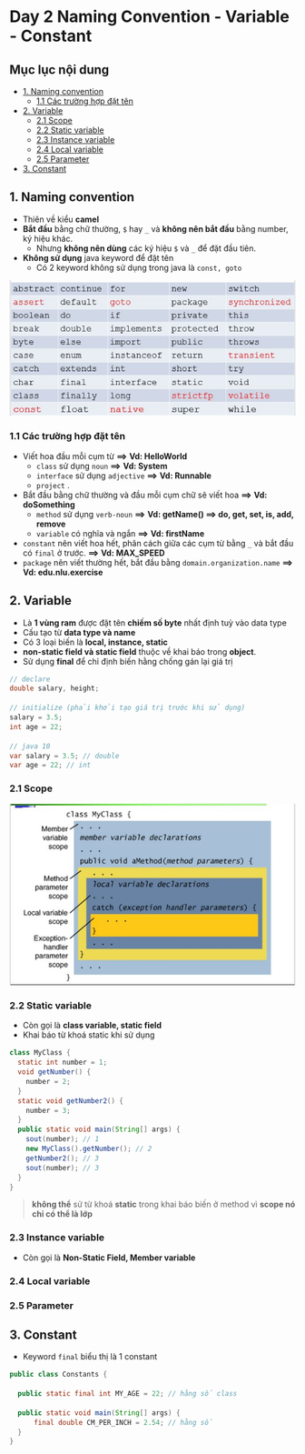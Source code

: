 # Day 2 Naming Convention - Variable - Constant

## Mục lục nội dung
  - [1. Naming convention](#1-naming-convention)
    - [1.1 Các trường hợp đặt tên](#11-các-trường-hợp-đặt-tên)
  - [2. Variable](#2-variable)
    - [2.1 Scope](#21-scope)
    - [2.2 Static variable](#22-static-variable)
    - [2.3 Instance variable](#23-instance-variable)
    - [2.4 Local variable](#24-local-variable)
    - [2.5 Parameter](#25-parameter)
  - [3. Constant](#3-constant)

## 1. Naming convention

- Thiên về kiểu **camel** 
- **Bắt đầu** bằng chữ thường, `$` hay `_` và **không nên bắt đầu** bằng number, ký hiệu khác. 
    - Nhưng **không nên dùng** các ký hiệu `$` và `_` để đặt đầu tiên.
- **Không sử dụng** java keyword để đặt tên 
    - Có 2 keyword không sử dụng trong java là `const, goto`

![50 keyword](/assets/50-keyword.jpg)

### 1.1 Các trường hợp đặt tên  

- Viết hoa đầu mỗi cụm từ **==>** **Vd: HelloWorld**
  - `class` sử dụng `noun` **==>** **Vd: System**
  - `interface` sử dụng `adjective` **==>** **Vd: Runnable**
  - `project` . 
- Bắt đầu bằng chữ thường và đầu mỗi cụm chữ sẽ viết hoa **==>** **Vd: doSomething**
  - `method` sử dụng `verb-noun` **==>** **Vd: getName() ==> do, get, set, is, add, remove**
  - `variable` có nghĩa và ngắn **==>** **Vd: firstName**
- `constant` nên viết hoa hết, phân cách giữa các cụm từ bằng `_` và bắt đầu có `final` ở trước. **==>** **Vd: MAX_SPEED**
- `package` nên viết thường hết, bắt đầu bằng `domain.organization.name` **==>** **Vd: edu.nlu.exercise**

## 2. Variable 

- Là **1 vùng ram** được đặt tên **chiếm số byte** nhất định tuỳ vào data type
- Cấu tạo từ **data type và name**
- Có 3 loại biến là **local, instance, static**
- **non-static field và static field** thuộc về khai báo trong **object**.
- Sử dụng **final** để chỉ định biến hằng chống gán lại giá trị

```java
// declare
double salary, height;

// initialize (phải khởi tạo giá trị trước khi sử dụng)
salary = 3.5;
int age = 22;

// java 10
var salary = 3.5; // double
var age = 22; // int
```

### 2.1 Scope

![variable scope](/assets/variable-scope.jpg)

### 2.2 Static variable

- Còn gọi là **class variable, static field**
- Khai báo từ khoá static khi sử dụng

```java
class MyClass {
  static int number = 1;
  void getNumber() {
    number = 2;
  }
  static void getNumber2() {
    number = 3;
  }
  public static void main(String[] args) {
    sout(number); // 1
    new MyClass().getNumber(); // 2
    getNumber2(); // 3
    sout(number); // 3
  }
}
```

> **không thể** sử từ khoá **static** trong khai báo biến ở method vì **scope nó chỉ có thể là lớp**

### 2.3 Instance variable

- Còn gọi là **Non-Static Field, Member variable**

### 2.4 Local variable

### 2.5 Parameter

## 3. Constant

- Keyword `final` biểu thị là 1 constant

```java
public class Constants {

  public static final int MY_AGE = 22; // hằng số class

  public static void main(String[] args) {
      final double CM_PER_INCH = 2.54; // hằng số 
  }
}
```